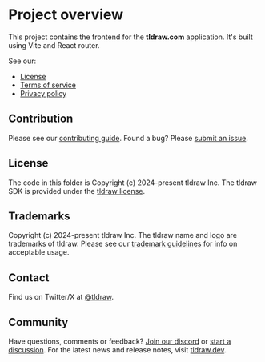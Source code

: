 # Project overview

This project contains the frontend for the **tldraw.com** application. It's built using Vite and React router.

See our:

- [License](https://github.com/tldraw/tldraw/blob/main/apps/dotcom/client/LICENSE.md)
- [Terms of service](https://github.com/tldraw/tldraw/blob/main/apps/dotcom/client/TERMS_OF_SERVICE.md)
- [Privacy policy](https://github.com/tldraw/tldraw/blob/main/apps/dotcom/client/PRIVACY_POLICY.md)

## Contribution

Please see our [contributing guide](https://github.com/tldraw/tldraw/blob/main/CONTRIBUTING.md). Found a bug? Please [submit an issue](https://github.com/tldraw/tldraw/issues/new).

## License

The code in this folder is Copyright (c) 2024-present tldraw Inc. The tldraw SDK is provided under the [tldraw license](https://github.com/tldraw/tldraw/blob/main/LICENSE.md).

## Trademarks

Copyright (c) 2024-present tldraw Inc. The tldraw name and logo are trademarks of tldraw. Please see our [trademark guidelines](https://github.com/tldraw/tldraw/blob/main/TRADEMARKS.md) for info on acceptable usage.

## Contact

Find us on Twitter/X at [@tldraw](https://twitter.com/tldraw).

## Community

Have questions, comments or feedback? [Join our discord](https://discord.tldraw.com/?utm_source=github&utm_medium=social&utm_campaign=sociallink) or [start a discussion](https://github.com/tldraw/tldraw/discussions/new). For the latest news and release notes, visit [tldraw.dev](https://tldraw.dev).
